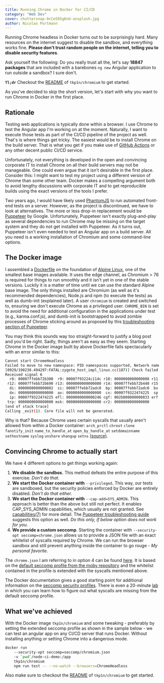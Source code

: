 ```yaml
---
title: Running Chrome in Docker for CI/CD
category: "Web Dev"
cover: chuttersnap-9cCeS9Sg6nU-unsplash.jpg
author: Nicolas Portmann
---
```


Running Chrome headless in Docker turns out to be surprisingly hard. Many resources on the internet suggest to disable the sandbox, and everything works fine. **Please don't trust random people on the internet, telling you to disable security features**.

Ask yourself the following: Do you really trust all the, let's say **18847 packages** that are included with a barebones `ng new` Angular application to run outside a sandbox? I sure don't.

**`Tl;dr`** Checkout the [README](https://github.com/tkp1n/chromium-ci/blob/master/README.md) of `tkp1n/chromium` to get started.

As you've decided to skip the short version, let's start with why you want to run Chrome in Docker in the first place.

## Rationale

Testing web applications is typically done within a browser. I use Chrome to test the Angular app I'm working on at the moment. Naturally, I want to execute those tests as part of the CI/CD pipeline of the project as well. That's is where things get tricky. The easiest would be to install Chrome on the build server. That is what you get if you make use of [GitHub Actions](https://github.com/features/actions) or any other decent public CI/CD service.

Unfortunately, not everything is developed in the open and convincing corporate IT to install Chrome on all their build servers may not be manageable. One could even argue that it isn't desirable in the first place. Consider this: I might want to test my project using a different version of Chrome than some other team. Docker makes a compelling argument both to avoid lengthy discussions with corporate IT and to get reproducible builds using the exact versions of the tools I prefer.

Two years ago, I would have likely used [PhantomJS](https://phantomjs.org/) to run automated front-end tests on a server. However, as the project is discontinued, we have to look at alternatives. The more or less drop-in replacement would be [Puppeteer](https://github.com/GoogleChrome/puppeteer) by Google. Unfortunately, Puppeteer isn't exactly plug-and-play as several dependencies to run Chrome may be missing on the target system and they do not get installed with Puppeteer. As it turns out, Puppeteer isn't even needed to test an Angular app on a build server. All you need is a working installation of Chromium and some command-line options.  

## The Docker image

I assembled a [Dockerfile](https://github.com/tkp1n/chromium-ci/blob/master/Dockerfile) on the foundation of [Alpine Linux](https://www.alpinelinux.org/), one of the smallest base images available. It uses the edge channel, as Chromium > 76 is required for things to run smoothly and it isn't yet in one of the stable versions. Luckily it is a matter of time until we can use the standard Alpine base image. The only things installed are Chromium (as well as it's recommended dependencies), Node.js and npm (to execute the tests) as well as dumb-init (explained later). A user `chromium` is created and switched to, ensuring we don't execute Chrome as a privileged user. `CHROME_BIN` is set to avoid the need for additional configuration in the applications under test (e.g., karma.conf.js), and dumb-init is bootstrapped to avoid zombie processes of Chrome sticking around as proposed by this [troubleshooting section of Puppeteer](https://github.com/GoogleChrome/puppeteer/blob/master/docs/troubleshooting.md#tips).

You may think this sounds way too straight-forward to justify a blog post and you'd be right. Sadly, things aren't as easy as they seem. Starting Chrome in the Docker image built by above Dockerfile fails spectacularly with an error similar to this:

```bash
Cannot start ChromeHeadless
Failed to move to new namespace: PID namespaces supported, Network namespace supported, but failed: errno = Operation not permitted
[0929/190238.494297:FATAL:zygote_host_impl_linux.cc(187)] Check failed: ReceiveFixedMessage(fds[0], kZygoteBootMessage, sizeof(kZygoteBootMessage), &boot_pid).
Received signal 6
  r8: 00007ffebb72b300  r9: 00007f93224c114c r10: 0000000000000008 r11: 0000000000000246
 r12: 00007ffebb72b690 r13: 0000000000000000 r14: 00007ffebb72b440 r15: 00000000000000a0
  di: 0000000000000002  si: 00007ffebb72adc0  bp: 00007ffebb72adc0  bx: 0000000000000006
  dx: 0000000000000000  ax: 0000000000000000  cx: 00007f9322474225  sp: 00007ffebb72ada8
  ip: 00007f9322474225 efl: 0000000000000246 cgf: 002b000000000033 erf: 0000000000000000
 trp: 0000000000000000 msk: 0000000000000000 cr2: 0000000000000000
[end of stack trace]
Calling _exit(1). Core file will not be generated.
```

Why is that? Because Chrome uses certain syscalls that usually aren't allowed from within a Docker container: `arch_prctl` `chroot` `clone` `fanotify_init` `name_to_handle_at` `open_by_handle_at` `setdomainname` `sethostname` `syslog` `unshare` `vhangup` `setns` [(source)](https://github.com/docker/for-linux/issues/496#issuecomment-441149510).

## Convincing Chrome to actually start

We have 4 different options to get things working again:

1. **We disable the sandbox.** This method defeats the entire purpose of this exercise. *Don't do that.*
2. **We start the Docker container with** `--privileged`**.** This way, our tests are sandboxed, but the security policies enforced by Docker are entirely disabled. *Don't do that either.*
3. **We start the Docker container with** `--cap-add=SYS_ADMIN`**.** This approach is better than the above but still not perfect. It enables CAP_SYS_ADMIN capabilities, which usually are not granted. See [capabilities(7)](http://man7.org/linux/man-pages/man7/capabilities.7.html) for more detail. The [Puppeteer troubleshooting guide](https://github.com/GoogleChrome/puppeteer/blob/master/docs/troubleshooting.md) suggests this option as well. *Do this only, if below option does not work for you.*
4. **We provide a custom seccomp**. Starting the container with `--security-opt seccomp=chrome.json` allows us to provide a JSON file with an exact whitelist of syscalls required by Chrome. We can run the browser sandbox and still prevent anything inside the container to go rouge - *My personal favorite.*

The `chrome.json` I am referring to in option 4 can be found [here](https://github.com/tkp1n/chromium-ci/blob/master/seccomp/chromium.json). It is based on the [default seccomp profile from the moby repository](https://raw.githubusercontent.com/moby/moby/master/profiles/seccomp/default.json) and the whitelist contained in the profile is extended with the syscalls mentioned above.

The Docker documentation gives a good starting point for additional information on the [seccomp security profiles](https://docs.docker.com/engine/security/seccomp/). There is even a 20-minute [lab](https://github.com/docker/labs/tree/master/security/seccomp) in which you can learn how to figure out what syscalls are missing from the default seccomp profile.

## What we've achieved

With the Docker image `tkp1n/chromium` and some tweaking - preferably by setting the extended seccomp profile as shown in the sample below - we can test an angular app on any CI/CD server that runs Docker. Without installing anything or setting Chrome into a dangerous mode.

```bash
docker run
    --security-opt seccomp=seccomp/chromium.json
    -v `pwd`/node-ci-demo:/app
    tkp1n/chromium
    npm run test -- --no-watch --browsers=ChromeHeadless
```

Also make sure to checkout the [README](https://github.com/tkp1n/chromium-ci/blob/master/README.md) of `tkp1n/chromium` to get started.
